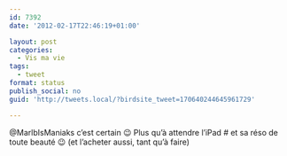```yaml
---
id: 7392
date: '2012-02-17T22:46:19+01:00'

layout: post
categories:
  - Vis ma vie
tags:
  - tweet
format: status
publish_social: no
guid: 'http://tweets.local/?birdsite_tweet=170640244645961729'

---
```


@MarlbIsManiaks c’est certain 😉 Plus qu’à attendre l’iPad # et sa réso de toute beauté 😉 (et l’acheter aussi, tant qu’à faire)